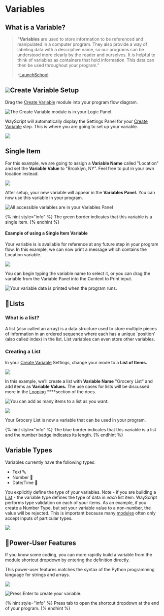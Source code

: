 # Variables

## What is a Variable?

> **"Variables** are used to store information to be referenced and manipulated in a computer program. They also provide a way of labeling data with a descriptive name, so our programs can be understood more clearly by the reader and ourselves. It is helpful to think of variables as containers that hold information. This data can then be used throughout your program."
>
> -[LaunchSchool](https://launchschool.com/books/ruby/read/variables)

## ![](../.gitbook/assets/create_var.png)Create Variable Setup

Drag the [Create Variable](../library/logic/variables/create-variable.md) module into your program flow diagram.

![The Create Variable module is in your Logic Panel](../.gitbook/assets/screenshot-2019-07-15-12.28.05.png)

WayScript will automatically display the Settings Panel for your [Create Variable](../library/logic/variables/create-variable.md) step. This is where you are going to set up your variable. 

![](../.gitbook/assets/screenshot-2019-07-15-12.36.06.png)

## Single Item

For this example, we are going to assign a **Variable Name** called "Location" and set the **Variable Value** to "Brooklyn, NY". Feel free to put in your own location instead.

![](../.gitbook/assets/screenshot-2019-07-15-12.41.46.png)

After setup, your new variable will appear in the **Variables Panel.** You can now use this variable in your program. 

![All accessible variables are in your Variables Panel](../.gitbook/assets/screenshot-2019-07-15-13.00.21.png)

{% hint style="info" %}
The green border indicates that this variable is a single item.
{% endhint %}

#### Example of using a Single Item Variable

Your variable is is available for reference at any future step in your program flow. In this example, we can now print a message which contains the Location variable. 

![](../.gitbook/assets/screenshot-2019-07-15-15.40.49.png)

You can begin typing the variable name to select it, or you can drag the variable from the Variable Panel into the Content to Print input.

![Your variable data is printed when the program runs.](../.gitbook/assets/screenshot-2019-07-15-15.36.21.png)

## 📃Lists

### What is a list?

A list \(also called an array\) is a data structure used to store multiple pieces of information in an ordered sequence where each has a unique 'position' \(also called index\) in the list. List variables can even store other variables.

### Creating a List

In your [Create Variable](../library/logic/variables/create-variable.md) Settings, change your mode to a **List of Items.**

![](../.gitbook/assets/screenshot-2019-07-15-15.46.17.png)

In this example, we'll create a list with **Variable Name** "Grocery List" and add items as **Variable Values.** The use cases for lists will be discussed more in the [Looping](looping-iteration.md) ****section of the docs.

![You can add as many items to a list as you want. ](../.gitbook/assets/screenshot-2019-07-15-15.49.28.png)

![](../.gitbook/assets/screenshot-2019-07-15-15.49.50.png)

Your Grocery List is now a variable that can be used in your program.

{% hint style="info" %}
The blue border indicates that this variable is a list and the number badge indicates its length.
{% endhint %}

## Variable Types

Variables currently have the following types:

* Text 🔤 
* Number 🔢 
* Date/Time 📆 

You explicitly define the type of your variables. Note - if you are building a [List](variables.md#lists) - the variable type defines the type of data in _each_ list item. WayScript performs type validation on each of your items. As an example, if you create a Number Type, but set your variable value to a non-number, the value will be rejected. This is important because many [modules](../library/modules/) often only accept inputs of particular types. 

![](../.gitbook/assets/screenshot-2019-07-16-09.56.45.png)

## 💪Power-User Features

If you know some coding, you can more rapidly build a variable from the module shortcut dropdown by entering the definition directly. 

This power-user features matches the syntax of the Python programming language for strings and arrays. 

![](../.gitbook/assets/screenshot-2019-07-15-15.53.14.png)

![Press Enter to create your variable.](../.gitbook/assets/screenshot-2019-07-15-15.53.32.png)

{% hint style="info" %}
Press tab to open the shortcut dropdown at the end of your program.
{% endhint %}

